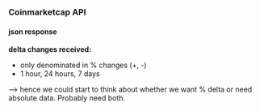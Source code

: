 ### Coinmarketcap API 

#### json response

**delta changes received:**

- only denominated in % changes (+, -) 
- 1 hour, 24 hours, 7 days 

--> hence we could start to think about whether we want % delta
or need absolute data. Probably need both. 


